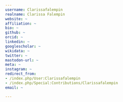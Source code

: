 ```yaml
---
username: Clarissafalempin
realname: Clarissa Falempin
website: ~
affiliation: ~
bio: ~
github: ~
orcid: ~
linkedin: ~
googlescholar: ~
wikidata: ~
twitter: ~
mastodon-url: ~
meta: ~
instagram: ~
redirect_from:
- /index.php/User:Clarissafalempin
- /index.php/Special:Contributions/Clarissafalempin
email: ~

---
```

